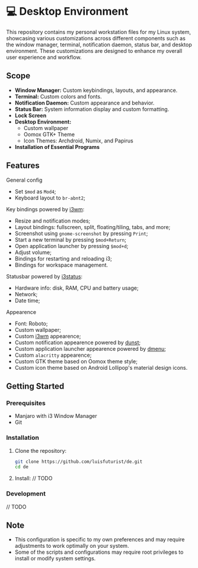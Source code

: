 # 💻 Desktop Environment

This repository contains my personal workstation files for my Linux system, showcasing various customizations across different components such as the window manager, terminal, notification daemon, status bar, and desktop environment. These customizations are designed to enhance my overall user experience and workflow.

## Scope

* **Window Manager:** Custom keybindings, layouts, and appearance.
* **Terminal:** Custom colors and fonts.
* **Notification Daemon:** Custom appearance and behavior.
* **Status Bar:** System information display and custom formatting.
* **Lock Screen** 
* **Desktop Environment:** 
  * Custom wallpaper
  * Oomox GTK+ Theme
  * Icon Themes: Archdroid, Numix, and Papirus
* **Installation of Essential Programs**

## Features

General config
- Set `$mod` as `Mod4`;
- Keyboard layout to `br-abnt2`;

Key bindings powered by [i3wm](https://i3wm.org/):
- Resize and notification modes;
- Layout bindings: fullscreen, split, floating/tiling, tabs, and more;
- Screenshot using `gnome-screenshot` by pressing `Print`;
- Start a new terminal by pressing `$mod+Return`;
- Open application launcher by pressing `$mod+d`;
- Adjust volume;
- Bindings for restarting and reloading i3;
- Bindings for workspace management.

Statusbar powered by [i3status](https://github.com/i3/i3status):
- Hardware info: disk, RAM, CPU and battery usage;
- Network;
- Date time;

Appearence
- Font: Roboto;
- Custom wallpaper;
- Custom [i3wm](https://i3wm.org/) appearence;
- Custom notification appearence powered by [dunst](https://github.com/dunst-project/dunst);
- Custom application launcher appearence powered by [dmenu](https://wiki.archlinux.org/title/Dmenu);
- Custom `alacritty` appearence;
- Custom GTK theme based on Oomox theme style;
- Custom icon theme based on Android Lollipop's material design icons.

## Getting Started

### Prerequisites

- Manjaro with i3 Window Manager
- Git

### Installation

1. Clone the repository:

   ```bash
   git clone https://github.com/luisfuturist/de.git
   cd de
   ```

2. Install:
    // TODO

### Development

// TODO

## Note

- This configuration is specific to my own preferences and may require adjustments to work optimally on your system.
- Some of the scripts and configurations may require root privileges to install or modify system settings.
